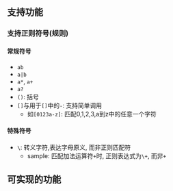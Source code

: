 ## 支持功能
### 支持正则符号(规则)
#### 常规符号
- `ab`
- `a|b`
- `a*`, `a+`
- `a?`
- `()`: 括号
- `[]`与用于`[]`中的`-`: 支持简单调用
  - 如`[0123a-z]`: 匹配0,1,2,3,a到z中的任意一个字符

#### 特殊符号
- `\`: 转义字符,表达字母原义, 而非正则匹配符
  - sample: 匹配加法运算符`+`时, 正则表达式为`\+`, 而非`+`

## 可实现的功能
